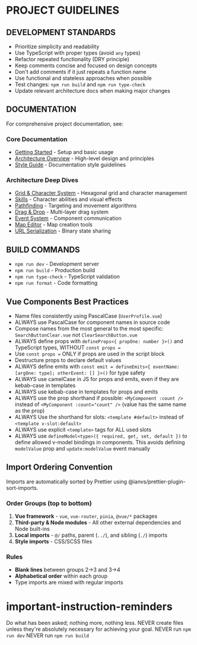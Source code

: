 # PROJECT GUIDELINES

## DEVELOPMENT STANDARDS

- Prioritize simplicity and readability
- Use TypeScript with proper types (avoid `any` types)
- Refactor repeated functionality (DRY principle)
- Keep comments concise and focused on design concepts
- Don't add comments if it just repeats a function name
- Use functional and stateless approaches when possible
- Test changes: `npm run build` and `npm run type-check`
- Update relevant architecture docs when making major changes

## DOCUMENTATION

For comprehensive project documentation, see:

### Core Documentation

- [Getting Started](./docs/CONTRIBUTING.md) - Setup and basic usage
- [Architecture Overview](./docs/ARCHITECTURE.md) - High-level design and principles
- [Style Guide](./docs/architecture/STYLE_GUIDE.md) - Documentation style guidelines

### Architecture Deep Dives

- [Grid & Character System](./docs/architecture/GRID.md) - Hexagonal grid and character management
- [Skills](./docs/architecture/SKILLS.md) - Character abilities and visual effects
- [Pathfinding](./docs/architecture/PATHFINDING.md) - Targeting and movement algorithms
- [Drag & Drop](./docs/architecture/DRAG_AND_DROP.md) - Multi-layer drag system
- [Event System](./docs/architecture/EVENT_SYSTEM.md) - Component communication
- [Map Editor](./docs/architecture/MAP_EDITOR.md) - Map creation tools
- [URL Serialization](./docs/architecture/URL_SERIALIZATION.md) - Binary state sharing

## BUILD COMMANDS

- `npm run dev` - Development server
- `npm run build` - Production build
- `npm run type-check` - TypeScript validation
- `npm run format` - Code formatting

## Vue Components Best Practices

- Name files consistently using PascalCase (`UserProfile.vue`)
- ALWAYS use PascalCase for component names in source code
- Compose names from the most general to the most specific: `SearchButtonClear.vue` not `ClearSearchButton.vue`
- ALWAYS define props with `defineProps<{ propOne: number }>()` and TypeScript types, WITHOUT `const props =`
- Use `const props =` ONLY if props are used in the script block
- Destructure props to declare default values
- ALWAYS define emits with `const emit = defineEmits<{ eventName: [argOne: type]; otherEvent: [] }>()` for type safety
- ALWAYS use camelCase in JS for props and emits, even if they are kebab-case in templates
- ALWAYS use kebab-case in templates for props and emits
- ALWAYS use the prop shorthand if possible: `<MyComponent :count />` instead of `<MyComponent :count="count" />` (value has the same name as the prop)
- ALWAYS Use the shorthand for slots: `<template #default>` instead of `<template v-slot:default>`
- ALWAYS use explicit `<template>` tags for ALL used slots
- ALWAYS use `defineModel<type>({ required, get, set, default })` to define allowed v-model bindings in components. This avoids defining `modelValue` prop and `update:modelValue` event manually

## Import Ordering Convention

Imports are automatically sorted by Prettier using @ianvs/prettier-plugin-sort-imports.

### Order Groups (top to bottom)

1. **Vue framework** - `vue`, `vue-router`, `pinia`, `@vue/*` packages
2. **Third-party & Node modules** - All other external dependencies and Node built-ins
3. **Local imports** - `@/` paths, parent (`../`), and sibling (`./`) imports
4. **Style imports** - CSS/SCSS files

### Rules

- **Blank lines** between groups 2→3 and 3→4
- **Alphabetical order** within each group
- Type imports are mixed with regular imports

# important-instruction-reminders

Do what has been asked; nothing more, nothing less.
NEVER create files unless they're absolutely necessary for achieving your goal.
NEVER run `npm run dev`
NEVER run `npm run build`

